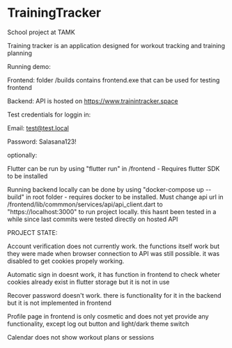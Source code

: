 # TrainingTracker
School project at TAMK


Training tracker is an application designed for workout tracking and training planning

Running demo:

Frontend: folder /builds contains frontend.exe that can be used for testing frontend

Backend: API is hosted on https://www.trainintracker.space

Test credentials for loggin in:

Email: test@test.local

Password: Salasana123!

optionally:

Flutter can be run by using "flutter run" in /frontend   -   Requires flutter SDK to be installed

Running backend locally can be done by using "docker-compose up --build" in root folder   -   requires docker to be installed. Must change api url in /frontend/lib/commmon/services/api/api_client.dart to "https://localhost:3000" to run project locally. this hasnt been tested in a while since last commits were tested directly on hosted API

PROJECT STATE:

Account verification does not currently work. the functions itself work but they were made when browser connection to API was still possible. it was disabled to get cookies propely working.

Automatic sign in doesnt work, it has function in frontend to check wheter cookies already exist in flutter storage but it is not in use

Recover password doesn't work. there is functionality for it in the backend but it is not implemented in frontend

Profile page in frontend is only cosmetic and does not yet provide any functionality, except log out button and light/dark theme switch

Calendar does not show workout plans or sessions
